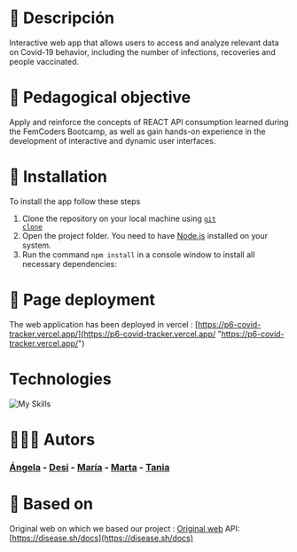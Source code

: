 # 🧾 Descripción 
<p>Interactive web app that allows users to access and analyze relevant data on Covid-19 behavior, including the number of infections, recoveries and people vaccinated.</p>


 # 🍎 Pedagogical objective 
 <p>Apply and reinforce the concepts of REACT API consumption learned during the FemCoders Bootcamp, as well as gain hands-on experience in the development of interactive and dynamic user interfaces.</p> 
 
 # 🔧 Installation 
To install the app follow these steps
 
 1. Clone the repository on your local machine using <code>[git clone](https://docs.github.com/en/repositories/creating-and-managing-repositories/cloning-a-repository)</code> 
 2. Open the project folder.  You need to have [Node.js](https://nodejs.org/en/download) installed on your system.
   3. Run the command  `npm install` in a console window to install all  necessary dependencies:

  
  #  🚀 Page deployment 
  The web application has been deployed in vercel : [https://p6-covid-tracker.vercel.app/](https://p6-covid-tracker.vercel.app/ "https://p6-covid-tracker.vercel.app/") 



# Technologies 
![My Skills](https://skillicons.dev/icons?i=html,css,js,jquery,git,react,figma,github,nodejs,vite,bootstrap,discord,)



# 🧙🏻‍♀️ Autors 
###  [Ángela](https://https://github.com/Kalypso89)  - [Desi](https://github.com/DevDesiree)  - [María](https://github.com/maicaocaa)  - [Marta](https://github.com/martanuan)  - [Tania](https://github.com/Tania-Serrulla)

# 📝  Based on
Original web on which we based our project : [Original web](https://covimap.dexignzone.com/xhtml/)
API:  [https://disease.sh/docs](https://disease.sh/docs)
